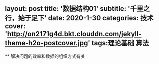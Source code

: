 layout: post
title: '数据结构01'
subtitle: '千里之行，始于足下'
date: 2020-1-30
categories: 技术
cover: 'http://on2171g4d.bkt.clouddn.com/jekyll-theme-h2o-postcover.jpg'
tags:理论基础 算法
-----------------------
** 解决问题的效率和数据的组织方式有关
